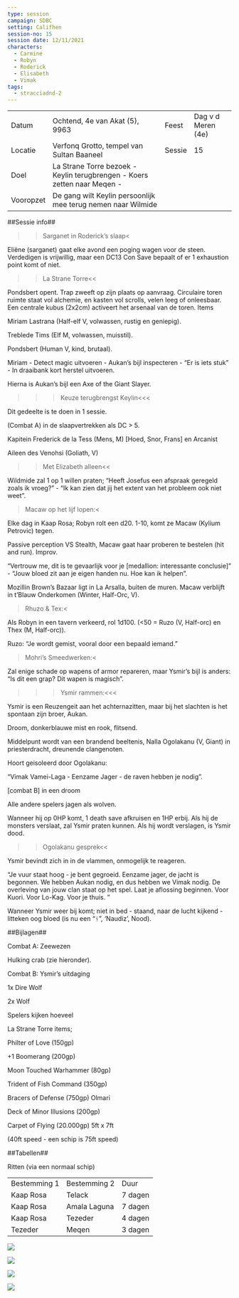 ```yaml
---
type: session
campaign: SDBC
setting: Califhen
session-no: 15
session date: 12/11/2021
characters:
  - Carmine
  - Robyn
  - Roderick
  - Elisabeth
  - Vimak
tags:
  - stracciadnd-2
---
```

|           |                                                                          |        |                    |
| --------- | ------------------------------------------------------------------------ | ------ | ------------------ |
| Datum     | Ochtend, 4e van Akat (5), 9963                                           | Feest  | Dag v d Meren (4e) |
| Locatie   | Verfonq Grotto, tempel van Sultan Baaneel                                | Sessie | 15                 |
| Doel      | La Strane Torre bezoek - Keylin terugbrengen - Koers zetten naar Meqen - |        |                    |
| Vooropzet | De gang wilt Keylin persoonlijk mee terug nemen naar Wilmide             |        |                    |

  
  
  

##Sessie info##

>>Sarganet in Roderick’s slaap<

Eliëne (sarganet) gaat elke avond een poging wagen voor de steen. Verdedigen is vrijwillig, maar een DC13 Con Save bepaalt of er 1 exhaustion point komt of niet.

  

>>La Strane Torre<<

Pondsbert opent. Trap zweeft op zijn plaats op aanvraag. Circulaire toren ruimte staat vol alchemie, en kasten vol scrolls, velen leeg of onleesbaar. Een centrale kubus (2x2cm) activeert het arsenaal van de toren. Items

Miriam Lastrana (Half-elf V, volwassen, rustig en geniepig).

Treblede Tims (Elf M, volwassen, muisstil).

Pondsbert (Human V, kind, brutaal).

  

Miriam - Detect magic uitvoeren - Aukan’s bijl inspecteren - “Er is iets stuk” - In draaibank kort herstel uitvoeren.

Hierna is Aukan’s bijl een Axe of the Giant Slayer.

  

>>>Keuze terugbrengst Keylin<<<

Dit gedeelte is te doen in 1 sessie.

(Combat A) in de slaapvertrekken als DC > 5.

Kapitein Frederick de la Tess (Mens, M) [Hoed, Snor, Frans] en Arcanist

Aileen des Venohsi (Goliath, V)

  

>>Met Elizabeth alleen<<

Wildmide zal 1 op 1 willen praten; “Heeft Josefus een afspraak geregeld zoals ik vroeg?” - “Ik kan zien dat jij het extent van het probleem ook niet weet”.

  

>Macaw op het lijf lopen:<

Elke dag in Kaap Rosa; Robyn rolt een d20. 1-10, komt ze Macaw (Kylium Petrovic) tegen.

Passive perception VS Stealth, Macaw gaat haar proberen te bestelen (hit and run). Improv.

“Vertrouw me, dit is te gevaarlijk voor je [medallion: interessante conclusie]” - “Jouw bloed zit aan je eigen handen nu. Hoe kan ik helpen”.

Mozillin Brown’s Bazaar ligt in La Arsalla, buiten de muren. Macaw verblijft in t’Blauw Onderkomen (Winter, Half-Orc, V).

  

>Rhuzo & Tex:<

Als Robyn in een tavern verkeerd, rol 1d100. (<50 = Ruzo (V, Half-orc) en Thex (M, Half-orc)).

Ruzo: “Je wordt gemist, vooral door een bepaald iemand.”

  

>Mohri’s Smeedwerken:<

Zal enige schade op wapens of armor repareren, maar Ysmir’s bijl is anders: “Is dit een grap? Dit wapen is magisch”.

  

>>>Ysmir rammen:<<<

Ysmir is een Reuzengeit aan het achternazitten, maar bij het slachten is het spontaan zijn broer, Aukan.

Droom, donkerblauwe mist en rook, flitsend.

Middelpunt wordt van een brandend beeltenis, Nalla Ogolakanu (V, Giant) in priesterdracht, dreunende clangenoten. 

Hoort geisoleerd door Ogolakanu: 

“Vimak Vamei-Laga - Eenzame Jager - de raven hebben je nodig”.

  

[combat B] in een droom

Alle andere spelers jagen als wolven.

  

Wanneer hij op 0HP komt, 1 death save afkruisen en 1HP erbij. Als hij de monsters verslaat, zal Ysmir praten kunnen. Als hij wordt verslagen, is Ysmir dood.

  

>>Ogolakanu gesprek<<

Ysmir bevindt zich in in de vlammen, onmogelijk te reageren.

“Je vuur staat hoog - je bent gegroeid. Eenzame jager, de jacht is begonnen. We hebben Aukan nodig, en dus hebben we Vimak nodig. De overleving van jouw clan staat op het spel. Laat je aflossing beginnen. Voor Kuori. Voor Lo-Kag. Voor je thuis. ”

  

Wanneer Ysmir weer bij komt; niet in bed - staand, naar de lucht kijkend - litteken oog bloed (is nu een “ᚾ”, ‘Naudiz’, Nood).

  

##Bijlagen##

Combat A: Zeewezen

Hulking crab (zie hieronder).

  

Combat B: Ysmir’s uitdaging

1x Dire Wolf

2x Wolf

Spelers kijken hoeveel

  

La Strane Torre items;

Philter of Love (150gp)

+1 Boomerang (200gp)

Moon Touched Warhammer (80gp)

Trident of Fish Command (350gp)

Bracers of Defense (750gp) Olmari

Deck of Minor Illusions (200gp)

Carpet of Flying (20.000gp) 5ft x 7ft

(40ft speed - een schip is 75ft speed)

  

##Tabellen##

Ritten (via een normaal schip)

|   |   |   |
|---|---|---|
|Bestemming 1|Bestemming 2|Duur|
|Kaap Rosa|Telack|7 dagen|
|Kaap Rosa|Amala Laguna|7 dagen|
|Kaap Rosa|Tezeder|4 dagen|
|Tezeder|Meqen|3 dagen|

  
  

![](https://lh5.googleusercontent.com/KBxy3mT7qtpGW6ZB1TsVThQUmbG60T56P8dz8h4TdDe-9gpAI99fQbh0YHv7jzQZdk9l0AS3-Ybr51p03TQj9Pbkrkog6oeXo1UaBltDp2qV1jmf9ROLZWoiICjVo0fE5n8u-2F3Y3LTNOrnj66C)

  
  

![](https://lh3.googleusercontent.com/3ssy3ThYy06gmuGF4TE8L12zmOWgeyyWplI2alpqFniXmIJ3f7W054up6VZzdH1S61hRqqbjSz-ZzgbG7Iy9BdYZQ6RU1xzJrmjGlvcULkSxC8LytFNZGem-hwW0NtB_TWiZRAoeOOjv8zcKvezK)

![](https://lh4.googleusercontent.com/Ly8cwxg-ACsRcrF2UQIdEY2tkPwaUeuQ6Kx3dDul6EWhm69odrzc5bMrOXktVAmzVbvToQCI5U0hUvGQgul7Z3XoItnS_IbXIegPhL9yr6YBbTaK06EJfoM66Rq06jhOTBmGpzX8MjCjFCo0Dqf1)

![](https://lh4.googleusercontent.com/Ly8cwxg-ACsRcrF2UQIdEY2tkPwaUeuQ6Kx3dDul6EWhm69odrzc5bMrOXktVAmzVbvToQCI5U0hUvGQgul7Z3XoItnS_IbXIegPhL9yr6YBbTaK06EJfoM66Rq06jhOTBmGpzX8MjCjFCo0Dqf1)